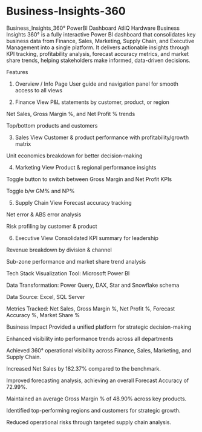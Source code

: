 # Business-Insights-360

Business_Insights_360°
PowerBI Dashboard AtliQ Hardware
Business Insights 360° is a fully interactive Power BI dashboard that consolidates key business data from Finance, Sales, Marketing, Supply Chain, and Executive Management into a single platform. It delivers actionable insights through KPI tracking, profitability analysis, forecast accuracy metrics, and market share trends, helping stakeholders make informed, data-driven decisions.

Features
1. Overview / Info Page
User guide and navigation panel for smooth access to all views

2. Finance View
P&L statements by customer, product, or region

Net Sales, Gross Margin %, and Net Profit % trends

Top/bottom products and customers

3. Sales View
Customer & product performance with profitability/growth matrix

Unit economics breakdown for better decision-making

4. Marketing View
Product & regional performance insights

Toggle button to switch between Gross Margin and Net Profit KPIs

Toggle b/w GM% and NP%

5. Supply Chain View
Forecast accuracy tracking

Net error & ABS error analysis

Risk profiling by customer & product

6. Executive View
Consolidated KPI summary for leadership

Revenue breakdown by division & channel

Sub-zone performance and market share trend analysis

Tech Stack
Visualization Tool: Microsoft Power BI

Data Transformation: Power Query, DAX, Star and Snowflake schema

Data Source: Excel, SQL Server

Metrics Tracked: Net Sales, Gross Margin %, Net Profit %, Forecast Accuracy %, Market Share %

Business Impact
Provided a unified platform for strategic decision-making

Enhanced visibility into performance trends across all departments

Achieved 360° operational visibility across Finance, Sales, Marketing, and Supply Chain.

Increased Net Sales by 182.37% compared to the benchmark.

Improved forecasting analysis, achieving an overall Forecast Accuracy of 72.99%.

Maintained an average Gross Margin % of 48.90% across key products.

Identified top-performing regions and customers for strategic growth.

Reduced operational risks through targeted supply chain analysis.
